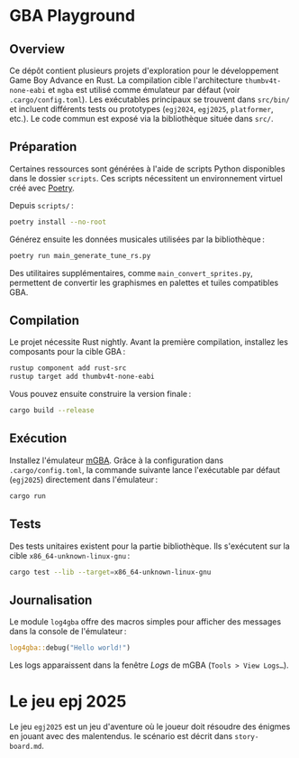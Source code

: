 # GBA Playground

## Overview

Ce dépôt contient plusieurs projets d'exploration pour le développement Game Boy
Advance en Rust. La compilation cible l'architecture `thumbv4t-none-eabi` et
`mgba` est utilisé comme émulateur par défaut (voir `.cargo/config.toml`). Les
exécutables principaux se trouvent dans `src/bin/` et incluent différents tests
ou prototypes (`egj2024`, `egj2025`, `platformer`, etc.). Le code commun est
exposé via la bibliothèque située dans `src/`.

## Préparation

Certaines ressources sont générées à l'aide de scripts Python disponibles dans
le dossier `scripts`. Ces scripts nécessitent un environnement virtuel créé avec
[Poetry](https://python-poetry.org/).

Depuis `scripts/` :

```bash
poetry install --no-root
```

Générez ensuite les données musicales utilisées par la bibliothèque :

```bash
poetry run main_generate_tune_rs.py
```

Des utilitaires supplémentaires, comme `main_convert_sprites.py`, permettent de
convertir les graphismes en palettes et tuiles compatibles GBA.

## Compilation

Le projet nécessite Rust nightly. Avant la première compilation, installez les
composants pour la cible GBA :

```bash
rustup component add rust-src
rustup target add thumbv4t-none-eabi
```

Vous pouvez ensuite construire la version finale :

```bash
cargo build --release
```

## Exécution

Installez l'émulateur [mGBA](https://mgba.io/downloads.html). Grâce à la
configuration dans `.cargo/config.toml`, la commande suivante lance
l'exécutable par défaut (`egj2025`) directement dans l'émulateur :

```bash
cargo run
```

## Tests

Des tests unitaires existent pour la partie bibliothèque. Ils s'exécutent sur la
cible `x86_64-unknown-linux-gnu` :

```bash
cargo test --lib --target=x86_64-unknown-linux-gnu
```

## Journalisation

Le module `log4gba` offre des macros simples pour afficher des messages dans la
console de l'émulateur :

```rust
log4gba::debug("Hello world!")
```

Les logs apparaissent dans la fenêtre *Logs* de mGBA (`Tools > View Logs…`).

# Le jeu epj 2025
Le jeu `egj2025` est un jeu d'aventure où le joueur doit résoudre
des énigmes en jouant avec des malentendus. le scénario est décrit dans
`story-board.md`. 